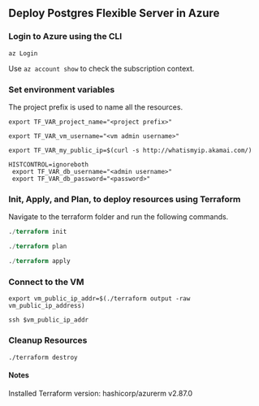 
## Deploy Postgres Flexible Server in Azure

### Login to Azure using the CLI

```
az Login
```

Use `az account show` to check the subscription context.

### Set environment variables

The project prefix is used to name all the resources.

```variables
export TF_VAR_project_name="<project prefix>"

export TF_VAR_vm_username="<vm admin username>" 

export TF_VAR_my_public_ip=$(curl -s http://whatismyip.akamai.com/)

HISTCONTROL=ignoreboth
 export TF_VAR_db_username="<admin username>"
 export TF_VAR_db_password="<password>"
```

### Init, Apply, and Plan, to deploy resources using Terraform


Navigate to the terraform folder and run the following commands.

```terraform
./terraform init

./terraform plan

./terraform apply
```
### Connect to the VM

```
export vm_public_ip_addr=$(./terraform output -raw vm_public_ip_address) 

ssh $vm_public_ip_addr
```



### Cleanup Resources

```
./terraform destroy
```

#### Notes

Installed Terraform version: hashicorp/azurerm v2.87.0 